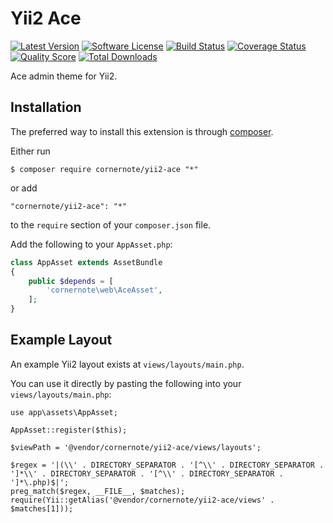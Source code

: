 # Yii2 Ace

[![Latest Version](https://img.shields.io/github/tag/cornernote/yii2-ace.svg?style=flat-square&label=release)](https://github.com/cornernote/yii2-ace/tags)
[![Software License](https://img.shields.io/badge/license-BSD-brightgreen.svg?style=flat-square)](LICENSE.md)
[![Build Status](https://img.shields.io/travis/cornernote/yii2-ace/master.svg?style=flat-square)](https://travis-ci.org/cornernote/yii2-ace)
[![Coverage Status](https://img.shields.io/scrutinizer/coverage/g/cornernote/yii2-ace.svg?style=flat-square)](https://scrutinizer-ci.com/g/cornernote/yii2-ace/code-structure)
[![Quality Score](https://img.shields.io/scrutinizer/g/cornernote/yii2-ace.svg?style=flat-square)](https://scrutinizer-ci.com/g/cornernote/yii2-ace)
[![Total Downloads](https://img.shields.io/packagist/dt/cornernote/yii2-ace.svg?style=flat-square)](https://packagist.org/packages/cornernote/yii2-ace)

Ace admin theme for Yii2.


## Installation

The preferred way to install this extension is through [composer](http://getcomposer.org/download/).

Either run

```
$ composer require cornernote/yii2-ace "*"
```

or add

```
"cornernote/yii2-ace": "*"
```

to the `require` section of your `composer.json` file.



Add the following to your `AppAsset.php`:

```php
class AppAsset extends AssetBundle
{
    public $depends = [
        'cornernote\web\AceAsset',
    ];
}
```


## Example Layout

An example Yii2 layout exists at `views/layouts/main.php`.

You can use it directly by pasting the following into your `views/layouts/main.php`:

```
use app\assets\AppAsset;

AppAsset::register($this);

$viewPath = '@vendor/cornernote/yii2-ace/views/layouts';

$regex = '|(\\' . DIRECTORY_SEPARATOR . '[^\\' . DIRECTORY_SEPARATOR . ']*\\' . DIRECTORY_SEPARATOR . '[^\\' . DIRECTORY_SEPARATOR . ']*\.php)$|';
preg_match($regex, __FILE__, $matches);
require(Yii::getAlias('@vendor/cornernote/yii2-ace/views' . $matches[1]));
```
